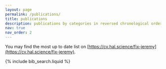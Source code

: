 ```yaml
---
layout: page
permalink: /publications/
title: publications
description: publications by categories in reversed chronological order. generated by jekyll-scholar.
nav: true
nav_order: 2
---
```


<!-- _pages/publications.md -->

You may find the most up to date
list on [https://cv.hal.science/fix-jeremy](https://cv.hal.science/fix-jeremy).

<!-- **WARNING** Some publications below are not my work --> 

<!-- Bibsearch Feature -->

{% include bib_search.liquid %}

<div class="publications">

<!-- To be fixed, some publications there are not my work. They appear here because I -->
<!-- cite them in the posts ... and included in the master bib file. I need to find -->
<!-- how to split the bib -->
<!-- {% bibliography %} -->

</div>
